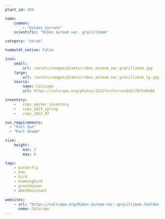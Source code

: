 ```yaml
---
plant_id: 204 

name: 
    common: 
        - "Golden Currant" 
    scientific: "Ribes aureum var. gracillimum"  

category: "shrub"

humboldt_native: False

icon: 
    small: 
        url: /assets/images/plants/ribes_aureum_var_gracillimum.jpg
    large: 
        url: /assets/images/plants/ribes_aureum_var_gracillimum_lg.jpg
    source: 
        name: Calscape 
        url: https://calscape.org/photos/3212?srchcr=sc642c78f530e8d

inventory: 
    -   cnps_master_inventory
    -   cnps_2023_spring
    -   cnps_2023_07 

sun_requirements:
  - "Full Sun"
  - "Part Shade"

size:
    height: 
        min: 3 
        max: 6

tags:
    - butterfly
    - bee
    - bird
    - hummingbird
    - groundcover
    - deerResistant
 
websites: 
    - url: "https://calscape.org/Ribes-aureum-var.-gracillimum-(Golden-Currant)"
      name: Calscape
---
```








